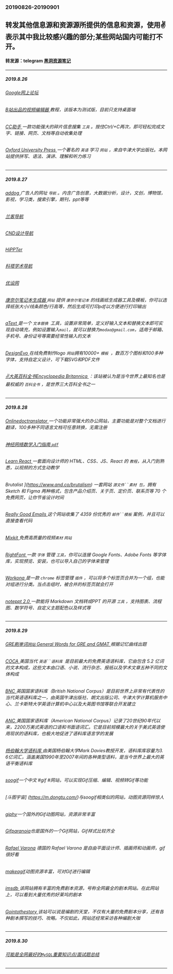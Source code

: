 ### 20190826-20190901
转发其他信息源和资源源所提供的信息和资源，使用✌表示其中我比较感兴趣的部分;某些网站国内可能打不开。
---
#### 转发源：telegram [黑洞资源笔记](https://t.me/tieliu)
---
##### 2019.8.26
###### [Google网上论坛 ](https://groups.google.com/forum/m/#!forum/comp.os.minix)
###### [B站出品的视频编辑器 ](https://m.bilibili.com/video/av63487110.html?bsource=weibo)教程，该版本为测试版，目前只支持桌面端
###### [CC助手 ](https://ccyixia.com/)一款功能强大的碎片信息搜集 `工具` 。按住Ctrl/+C两次，即可轻松完成文字、链接、网页、文档等自动收集处理
###### [Oxford University Press ](https://elt.oup.com/?cc=global&selLanguage=en)一个著名的 `英语` 学习 `网站` ，来自牛津大学出版社。本网站提供拼写、语法、演讲、理解和听力练习
---
##### 2019.8.27
###### [addog ](http://www.addog.vip/)广告人的网址 `导航` 。内含广告创意，大数据分析，设计，文创，博物馆，影视，学习类，搜索引擎，期刊，ppt等等
###### [兰客导航 ](http://lackk.com/nav/)
###### [CND设计导航 ](http://wz.cndesign.com/) 
###### [HiPPTer ](http://www.hippter.com/)
###### [科塔学术导航 ](https://site.sciping.com/)
###### [优设网 ](https://www.uisdc.com/)
###### [康奈尔笔记本生成器 ](https://incompetech.com/graphpaper/cornelllined/)  `网站` 提供 `康奈尔笔记本` 的线画纸生成器工具及模板，你可以选择纸张大小/线条颜色/行高等，然后生成可打印pdf以方便进行打印输出
###### [aText ](http://www.trankynam.com/atext/) 是一个 `文本替换 `工具，设置非常简单，定义好输入文本和替换文本即可实现自动填充，例如设置输入`mail`，就可以替换为`modao@gmail.com`，适用于邮箱、手机号、身份证号等需要经常性输入的文本
###### [DesignEvo ](https://www.designevo.com/) 在线免费制作logo `网站`拥有10000+ `模板 `，数百万个图标和100多种字体，支持自定义设计，可下载SVG和PDF文件
###### [✌大英百科全书Encyclopedia Britannica ](https://www.britannica.com/)：该站被认为是当今世界上最知名也是最权威的 `百科全书` ，是世界三大百科全书之一
---
##### 2019.8.28
###### [Onlinedoctranslator ](https://www.onlinedoctranslator.com/en/)一个功能非常强大的办公网站，主要功能是对整个文档进行翻译，100多种不同语言文档可任意转换，无需注册
###### [神经网络数学入门指南  `pdf` ](https://pan.baidu.com/s/1bCnlxYadlK-TzKmsPwcn0A#/)
###### [Learn React ](https://learnreact.design/)一套面向设计师的 HTML、CSS、JS、React 的 `教程`，从入门到熟悉，以视频的方式生动教学
###### Brutalist ](https://www.and.co/brutalism) 一套网站 `源文件``素材 包`，拥有 Sketch 和 Figma 两种格式，包含产品介绍页、关于页、定价页、联系页等 70 个免费网页，让你节省设计时间
###### [Really Good Emails ](https://reallygoodemails.com/) 这个网站收集了 4359 份优秀的 `邮件``模板` 案例，并且可以直接查看代码
###### [Mixkit ](https://mixkit.co/) 免费高质量的视频`素材` `网站`
###### [RightFont ](https://rightfontapp.com/) 一款 `字体` 管理 `工具`，你可以连接 Google Fonts、Adobe Fonts 等字体库，实现预览、安装，也可以导入自己的字体来管理
###### [Workona ](https://workona.com/) 是一款 `chrome` 标签管理 `插件` ，可以将多个标签页合并为一个组，也能对组进行分类。当点击组时，被合并的标签页就会打开
###### [noteppt 2.0 ](https://github.com/ksky521/nodeppt) 一款能将 Markdown 文档转成PPT 的开源 `工具` ，支持图表、流程图、数学符号、自定义主题配色以及样式等
---
##### 2019.8.29
###### [GRE刷单词`网站`  General Words for GRE and GMAT ](https://gre.magoosh.com/builder/vocabulary/app#/sections) 根据记忆曲线出题
###### [COCA ](https://www.english-corpora.org/coca/)美国当代 `英语``语料库 `是目前最大的免费英语语料库，它由包含 5.2 亿词的文本构成，这些文本由口语、小说、流行杂志、报纸以及学术文章五种不同的文体构成
###### [BNC ](http://www.natcorp.ox.ac.uk/)英国国家语料库（British National Corpus）是目前世界上非常有代表性的当代英语语料库之一，由英国牛津出版社、朗文出版公司、牛津大学计算机服务中心、兰卡斯特大学英语计算机中心以及大英图书馆等联合开发建立
###### [ANC ](http://www.anc.org/)美国国家语料库（American National Corpus）记录了20世纪90年代以来，2200万美式英语的口语和书面语词汇。它是目前规模最大的关于美式英语使用现状的语料库，也极大地促进了语料库语言学的发展
###### [杨伯翰大学语料库 ](https://www.english-corpora.org/)由美国杨伯翰大学Mark Davies教授开发，语料库库容量为3. 6亿词汇，涵盖美国1990年至2007年间的各种类型语料，是当今世界上最大的英语平衡语料库
###### [soogif](https://www.soogif.com/phone/index)一个中文 #gif #网站，可以实现Gif压缩、编辑、视频转Gif等功能
###### [斗图宇宙] (https://m.dongtu.com/)与soogif相类似的网站，动图资源同样惊人
###### [giphy](https://giphy.com/)一个国外的Gif动图网站，资源非常丰富
###### [Gifparanoia](http://www.gifparanoia.org/index.php)也是国外的一个Gif网站，Gif样式比较齐全
###### [Rafael Varona](https://www.rafaelvarona.com/) 德国的 Rafael Varona 是自由平面设计师、插画师和动画师，gif很好看
###### [makeagif](https://makeagif.com/)动图资源丰富，可对Gif进行编辑
###### [imsdb ](https://www.imsdb.com/)该网站拥有丰富的免费剧本资源，号称全网最全的剧本网站。在此网站上，可以看到大量优秀的好莱坞的剧本
###### [Gointothestory ](https://gointothestory.blcklst.com/?gi=9cf89f78a37a)该站可以说是编剧的天堂，不仅有大量的免费剧本分享，还有各种剧本撰写的技巧、攻略。不仅如此，网站还经常采访各种编剧大咖
---
##### 2019.8.30
###### [可能是全网最好的`MySQL`重要知识点/面试题总结 ](https://blog.csdn.net/qq_34337272/article/details/94201189?utm_source=app)
###### []()
###### []()

---
